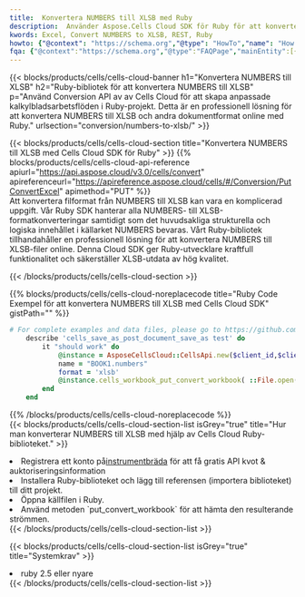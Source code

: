 ```yaml
---
title:  Konvertera NUMBERS till XLSB med Ruby
description:  Använder Aspose.Cells Cloud SDK för Ruby för att konvertera en NUMBERS-formatfil till en XLSB-formatfil.
kwords: Excel, Convert NUMBERS to XLSB, REST, Ruby
howto: {"@context": "https://schema.org","@type": "HowTo","name": "How to convert NUMBERS to XLSB using the Cells Cloud Ruby library.","description": "How to convert NUMBERS to XLSB using the Cells Cloud Ruby library.","image": {"@type": "ImageObject"},"url": "/ruby/conversion/numbers-to-xlsb/","step": [{ "@type": "HowToStep","name": "How to convert NUMBERS to XLSB using the Cells Cloud Ruby library. step 1", "image": {"@type": "ImageObject",},"url": "/ruby/conversion/numbers-to-xlsb/","text": "Register an account at <a href='https://dashboard.aspose.cloud/'>Dashboard</a> to get free API quota & authorization details",},{ "@type": "HowToStep","name": "How to convert NUMBERS to XLSB using the Cells Cloud Ruby library. step 1", "image": {"@type": "ImageObject",},"url": "/ruby/conversion/numbers-to-xlsb/","text": "Install Ruby library and add the reference (import the library) to your project.",},{ "@type": "HowToStep","name": "How to convert NUMBERS to XLSB using the Cells Cloud Ruby library. step 1", "image": {"@type": "ImageObject",},"url": "/ruby/conversion/numbers-to-xlsb/","text": "Open the source file in Ruby.",},{ "@type": "HowToStep","name": "How to convert NUMBERS to XLSB using the Cells Cloud Ruby library. step 1", "image": {"@type": "ImageObject",},"url": "/ruby/conversion/numbers-to-xlsb/","text": "Use the `put_convert_workbook` method to retrieve the resulting stream.",}, ],"supply": {"@type": "HowToSupply","name": "document"},"tool": [{"@type": "HowToTool","name": "RubyMine, Visual Studio Code, Aptana Studio, NetBeans"},{"@type": "HowToTool","name": "Aspose Cells"}],"totalTime": "PT6M"}
fqa: {"@context":"https://schema.org","@type":"FAQPage","mainEntity":[{"@type":"Question","name":"Why convert file formats in C# using REST API?","acceptedAnswer":{"@type":"Answer","text":"Documents are encoded in many ways, and some files may be incompatible with the software you use. To open and read such files, just convert them to appropriate file formats.<br/><ol><li>Install .NET SDK and add the reference (import the library) to your project.</li><li>Open the source file in C# using REST API.</li><li>Call the PutConvertWorkbookRequest() method, passing an output filename with required extension.</li><li>Get the result of conversion as a separate file.</li></ol>"}},{"@type":"Question","name":"What file formats can I convert with your C# library?","acceptedAnswer":{"@type":"Answer","text":"We support a variety of file formats for conversion using .NET library, including XLSX, Excel, xls , PDF, CSV, HTML, Markdown, XML, PNG, JPG, TIFF, Json, TXT and many more."}},{"@type":"Question","name":"What is the maximum allowed file size for conversion using this .NET library?","acceptedAnswer":{"@type":"Answer","text":"There are no file size limits for format conversions using .NET library."}}]}
---
```

{{< blocks/products/cells/cells-cloud-banner h1="Konvertera NUMBERS till XLSB" h2="Ruby-bibliotek för att konvertera NUMBERS till XLSB" p="Använd Conversion API av av Cells Cloud för att skapa anpassade kalkylbladsarbetsflöden i Ruby-projekt. Detta är en professionell lösning för att konvertera NUMBERS till XLSB och andra dokumentformat online med Ruby." urlsection="conversion/numbers-to-xlsb/" >}}

{{< blocks/products/cells/cells-cloud-section title="Konvertera NUMBERS till XLSB med Cells Cloud SDK för Ruby" >}}
{{% blocks/products/cells/cells-cloud-api-reference apiurl="https://api.aspose.cloud/v3.0/cells/convert" apireferenceurl="https://apireference.aspose.cloud/cells/#/Conversion/PutConvertExcel" apimethod="PUT" %}}
<br/>
Att konvertera filformat från NUMBERS till XLSB kan vara en komplicerad uppgift. Vår Ruby SDK hanterar alla NUMBERS- till XLSB-formatkonverteringar samtidigt som det huvudsakliga strukturella och logiska innehållet i källarket NUMBERS bevaras. Vårt Ruby-bibliotek tillhandahåller en professionell lösning för att konvertera NUMBERS till XLSB-filer online. Denna Cloud SDK ger Ruby-utvecklare kraftfull funktionalitet och säkerställer XLSB-utdata av hög kvalitet.

{{< /blocks/products/cells/cells-cloud-section >}}

{{% blocks/products/cells/cells-cloud-noreplacecode title="Ruby Code Exempel för att konvertera NUMBERS till XLSB med Cells Cloud SDK" gistPath="" %}}
 
```ruby
# For complete examples and data files, please go to https://github.com/aspose-cells-cloud/aspose-cells-cloud-ruby/
    describe 'cells_save_as_post_document_save_as test' do
        it "should work" do
            @instance = AsposeCellsCloud::CellsApi.new($client_id,$client_secret,"v3.0","https://api.aspose.cloud/")
            name = "BOOK1.numbers"
            format = 'xlsb'
            @instance.cells_workbook_put_convert_workbook( ::File.open(File.expand_path("data/"+name),"r")  {|io| io.read(io.size) },{:format=>format})     
        end
    end
```
 
{{% /blocks/products/cells/cells-cloud-noreplacecode %}}
<br/>
{{< blocks/products/cells/cells-cloud-section-list isGrey="true" title="Hur man konverterar NUMBERS till XLSB med hjälp av Cells Cloud Ruby-biblioteket." >}}
<li> Registrera ett konto på<a href="https://dashboard.aspose.cloud/">instrumentbräda</a> för att få gratis API kvot & auktoriseringsinformation</li>
<li>Installera Ruby-biblioteket och lägg till referensen (importera biblioteket) till ditt projekt.</li>
<li>Öppna källfilen i Ruby.</li>
<li>Använd metoden `put_convert_workbook` för att hämta den resulterande strömmen.</li>
{{< /blocks/products/cells/cells-cloud-section-list >}}

{{< blocks/products/cells/cells-cloud-section-list isGrey="true" title="Systemkrav" >}}
<li>ruby 2.5 eller nyare</li>
{{< /blocks/products/cells/cells-cloud-section-list >}}
